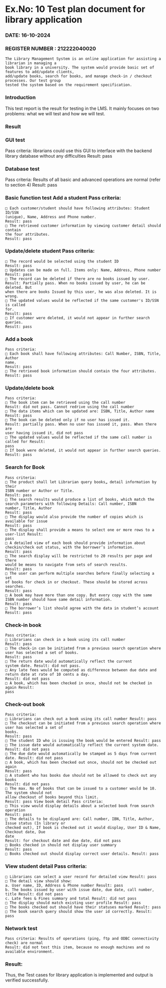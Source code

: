 # Ex.No: 10  Test plan document for library application

### DATE: 16-10-2024                                                                         
### REGISTER NUMBER : 212222040020
```
The Library Management System is an online application for assisting a librarian in managing a
book library in a university. The system would provide basic set of features to add/update clients,
add/update books, search for books, and manage check-in / checkout processes. Our test group
tested the system based on the requirement specification.
```
### Introduction
This test report is the result for testing in the LMS. It mainly focuses on two problems: what
we will test and how we will test.
### Result
### GUI test
Pass criteria: librarians could use this GUI to interface with the backend library database
without any difficulties
Result: pass
### Database test
Pass criteria: Results of all basic and advanced operations are normal (refer to section 4)
Result: pass
### Basic function test Add a student Pass criteria:
```
□ Each customer/student should have following attributes: Student ID/SSN
(unique), Name, Address and Phone number.
Result: pass
□ The retrieved customer information by viewing customer detail should contain
the four attributes.
Result: pass
```
### Update/delete student Pass criteria:
```
□ The record would be selected using the student ID
Result: pass
□ Updates can be made on full. Items only: Name, Address, Phone number
Result: pass
□ The record can be deleted if there are no books issued by user.
Result: Partially pass. When no books issued by user, he can be deleted. But
when there are books Issued by this user, he was also deleted. It is wrong.
□ The updated values would be reflected if the same customer's ID/SSN is called
for.
Result: pass
□ If customer were deleted, it would not appear in further search queries.
Result: pass
```
### Add a book
```
Pass criteria:
□ Each book shall have following attributes: Call Number, ISBN, Title, Author
name.
Result: pass
□ The retrieved book information should contain the four attributes.
Result: pass
```
### Update/delete book
```
Pass criteria:
□ The book item can be retrieved using the call number
Result: did not pass. Cannot redrive using the call number
□ The data items which can be updated are: ISBN, Title, Author name Result: pass
□ The book can be deleted only if no user has issued it.
Result: partially pass. When no user has issued it, pass. When there are
user having issued it, did not pass
□ The updated values would be reflected if the same call number is called for Result:
pass
□ If book were deleted, it would not appear in further search queries. Result: pass
```
### Search for Book
```
Pass criteria:
□ The product shall let Librarian query books„ detail information by their
ISBN number or Author or Title.
Result: pass
□ The search results would produce a list of books, which match the
search parameters with following Details: Call number, ISBN
number, Title, Author
Result: pass
□ The display would also provide the number of copies which is available for issue
Result: pass
□ The display shall provide a means to select one or more rows to a user-list Result:
pass
□ A detailed view of each book should provide information about checkin/check out status, with the borrower’s information.
Result: pass
□ The search display will be restricted to 20 results per page and there
would be means to navigate from sets of search results.
Result: pass
□ The user can perform multiple searches before finally selecting a set
of books for check in or checkout. These should be stored across
searches.
Result: pass
□ A book may have more than one copy. But every copy with the same
ISBN number should have same detail information.
Result: pass
□ The borrower’s list should agree with the data in student’s account Result: pass
```
### Check-in book
```
Pass criteria:
□ Librarians can check in a book using its call number
Result: pass
□ The check-in can be initiated from a previous search operation where
user has selected a set of books.
Result: pass
□ The return date would automatically reflect the current
system date. Result: did not pass.
□ Any late fees would be computed as difference between due date and
return date at rate of 10 cents a day.
Result: did not pass
□ A book, which has been checked in once, should not be checked in again Result:
pass
```
### Check-out book
```
Pass criteria:
□ Librarians can check out a book using its call number Result: pass
□ The checkout can be initiated from a previous search operation where user has selected a set of
books.
Result: pass
□ The student ID who is issuing the book would be entered Result: pass
□ The issue date would automatically reflect the current system date. Result: did not pass
□ The due date would automatically be stamped as 5 days from current date. Result: did not pass
□ A book, which has been checked out once, should not be checked out again
Result: pass
□ A student who has books due should not be allowed to check out any books
Result: did not pass
□ The max. No of books that can be issued to a customer would be 10. The system should not
allow checkout of books beyond this limit.
Result: pass View book detail Pass criteria:
□ This view would display details about a selected book from search operation
Result: pass
□ The details to be displayed are: Call number, IBN, Title, Author, Issue status (In library or
checked out), If book is checked out it would display, User ID & Name, Checkout date, Due
date
Result: for checkout date and due date, did not pass
□ Books checked in should not display user summary
Result: pass
□ Books checked out should display correct user details. Result: pass
```
### View student detail Pass criteria:
```
□ Librarians can select a user record for detailed view Result: pass
□ The detail view should show:
a. User name, ID, Address & Phone number Result: pass
b. The books issued by user with issue date, due date, call number, title Result: did not pass
c. Late fees & Fines summary and total Result: did not pass
□ The display should match existing user profile Result: pass
□ The books checked out should have their statuses marked Result: pass
□ The book search query should show the user id correctly. Result: pass
```
### Network test
```
Pass criteria: Results of operations (ping, ftp and ODBC connectivity check) are normal
Result: did not test this item, because no enough machines and no available environment.
```




### Result:
Thus, the Test cases for library application is implemented and output is verified successfully.


